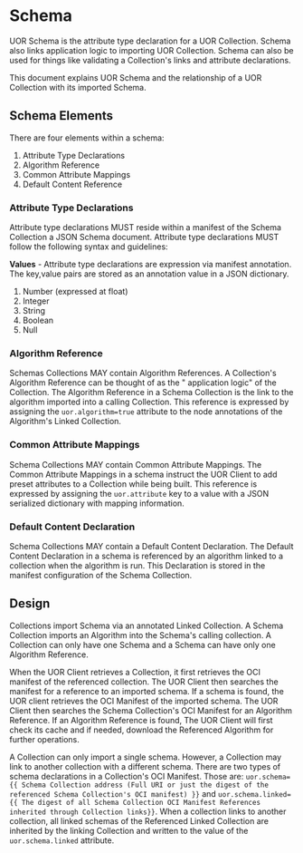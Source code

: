 # Schema

UOR Schema is the attribute type declaration for a UOR Collection. Schema also links application logic to importing UOR Collection. Schema can also be used for things like validating a Collection's links and attribute declarations.

This document explains UOR Schema and the relationship of a UOR Collection with its imported Schema. 

## Schema Elements

There are four elements within a schema:

1. Attribute Type Declarations
2. Algorithm Reference
3. Common Attribute Mappings
4. Default Content Reference

### Attribute Type Declarations

Attribute type declarations MUST reside within a manifest of the Schema Collection a JSON Schema document. Attribute type
declarations MUST follow the following syntax and guidelines:

**Values** - Attribute type declarations are expression via manifest annotation. The key,value pairs are stored 
as an annotation value in a JSON dictionary.

1. Number (expressed at float)
2. Integer
3. String
4. Boolean
5. Null

### Algorithm Reference

Schemas Collections MAY contain Algorithm References. A Collection's Algorithm Reference can be thought of as the "
application logic" of the Collection. The Algorithm Reference in a Schema Collection is the link to the algorithm
imported into a calling Collection. This reference is expressed by assigning the `uor.algorithm=true` attribute to the
node annotations of the Algorithm's Linked Collection.

### Common Attribute Mappings

Schema Collections MAY contain Common Attribute Mappings. The Common Attribute Mappings in a schema instruct the UOR
Client to add preset attributes to a Collection while being built. This reference is expressed by assigning
the `uor.attribute` key to a value with a JSON serialized dictionary with mapping information.

### Default Content Declaration

Schema Collections MAY contain a Default Content Declaration. The Default Content Declaration in a schema is referenced by an algorithm linked to a collection when the algorithm is run.
This Declaration is stored in the manifest configuration of the Schema Collection.  

## Design

Collections import Schema via an annotated Linked Collection. A Schema Collection imports an Algorithm into the Schema's calling collection. A Collection can only have one Schema and a Schema can have only one Algorithm Reference.  

When the UOR Client retrieves a Collection, it first retrieves the OCI manifest of the referenced collection. The UOR Client then searches the manifest for a reference to an imported schema. If a schema is found, the UOR client retrieves the OCI Manifest of the imported schema. The UOR Client then searches the Schema Collection's OCI Manifest for an Algorithm Reference. If an Algorithm Reference is found, The UOR Client will first check its cache and if needed, download the Referenced Algorithm for further operations. 

A Collection can only import a single schema. However, a Collection may link to another collection with a different schema. There are two types of schema declarations in a Collection's OCI Manifest. Those are: `uor.schema={{ Schema Collection address (Full URI or just the digest of the referenced Schema Collection's OCI manifest) }}` and `uor.schema.linked={{ The digest of all Schema Collection OCI Manifest References inherited through Collection links}}`. When a collection links to another collection, all linked schemas of the Referenced Linked Collection are inherited by the linking Collection and written to the value of the `uor.schema.linked` attribute.



